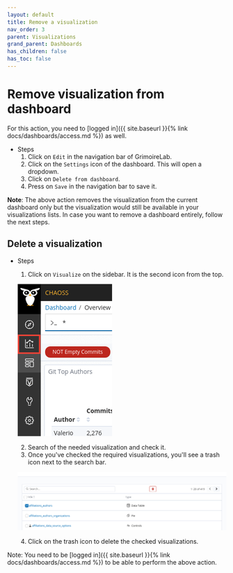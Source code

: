 ```yaml
---
layout: default
title: Remove a visualization
nav_order: 3
parent: Visualizations
grand_parent: Dashboards
has_children: false
has_toc: false
---
```


#  Remove visualization from dashboard

For this action, you need to [logged in]({{ site.baseurl }}{% link
docs/dashboards/access.md %}) as well.
- Steps
    1. Click on `Edit` in the navigation bar of GrimoireLab.
    2. Click on the `Settings` icon of the dashboard. This will open a dropdown.
    3. Click on `Delete from dashboard`.
    4. Press on `Save` in the navigation bar to save it.

**Note**: The above action removes the visualization from the current dashboard
only but the visualization would still be available in your visualizations
lists. In case you want to remove a dashboard entirely, follow the next steps.

## Delete a visualization

- Steps
    1. Click on `Visualize` on the sidebar. It is the second icon from the top.

    ![visualize](./assets/visualize.png)

    2. Search of the needed visualization and check it.
    3. Once you've checked the required visualizations, you'll see a trash icon
       next to the search bar.

    ![delete visualization](./assets/delete-viz.png)

    4. Click on the trash icon to delete the checked visualizations.

Note: You need to be [logged in]({{ site.baseurl }}{% link
docs/dashboards/access.md %}) to be able to perform the above action.